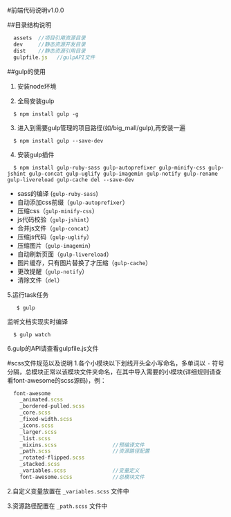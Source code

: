 #前端代码说明v1.0.0

##目录结构说明
```js
  assets  //项目引用资源目录
  dev     //静态资源开发目录
  dist    //静态资源引用目录
  gulpfile.js   //gulpAPI文件
```


##gulp的使用

1. 安装node环境

2. 全局安装gulp
  ```console
    $ npm install gulp -g
  ```
3. 进入到需要gulp管理的项目路径(如/big_mall/gulp),再安装一遍
  ```console
    $ npm install gulp --save-dev
  ```
  
4. 安装gulp插件
  
  ```console
    $ npm install gulp-ruby-sass gulp-autoprefixer gulp-minify-css gulp-jshint gulp-concat gulp-uglify gulp-imagemin gulp-notify gulp-rename gulp-livereload gulp-cache del --save-dev

  ``` 

  * sass的编译 (`gulp-ruby-sass`)
  * 自动添加css前缀（`gulp-autoprefixer`）
  * 压缩css（`gulp-minify-css`）
  * js代码校验（`gulp-jshint`）
  * 合并js文件（`gulp-concat`）
  * 压缩js代码（`gulp-uglify`）
  * 压缩图片（`gulp-imagemin`）
  * 自动刷新页面（`gulp-livereload`）
  * 图片缓存，只有图片替换了才压缩（`gulp-cache`）
  * 更改提醒（`gulp-notify`）
  * 清除文件（`del`）
  
  
5.运行task任务

 ```console
    $ gulp
  ```
  
  监听文档实现实时编译
  
  ```console
    $ gulp watch
  ```
  
6.gulp的API请查看gulpfile.js文件


#scss文件规范以及说明
1.各个小模块以下划线开头全小写命名，多单词以 `-` 符号分隔，总模块正常以该模块文件夹命名，在其中导入需要的小模块(详细规则请查看font-awesome的scss源码)，例：

```js
  font-awesome
    _animated.scss
    _bordered-pulled.scss
    _core.scss
    _fixed-width.scss
    _icons.scss
    _larger.scss
    _list.scss
    _mixins.scss                  //预编译文件
    _path.scss                    //资源路径配置
    _rotated-flipped.scss
    _stacked.scss
    _variables.scss               //变量定义
    font-awesome.scss             //总模块文件

```

2.自定义变量放置在 `_variables.scss` 文件中

3.资源路径配置在 `_path.scss` 文件中
